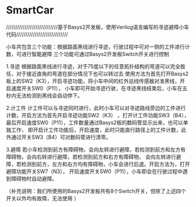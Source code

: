 # SmartCar
////////////////////////////基于Basys2开发板，使用Verilog语言编写的寻迹避障小车代码////////////////////////////

小车共包含三个功能：根据路面黑线进行寻迹，行驶过程中可对一侧的工件进行计数，可进行智能避障
三个功能可通过Basys2开发板Switch开关进行控制

1.寻迹
根据路面黑线进行寻迹，对于75度以下的任意拓扑结构的弯道可以完全胜任，对于接近直角的弯道在部分情况下也可以转过去
使用方法为首先打开Basys2板上的SW2（K3），开启寻迹功能，将小车中间的红外巡线传感器对准黑线，开启速度开关SW0（P11），
小车即可开始寻迹行驶，在寻迹黑线结束后，小车在五秒内无法检测到黑线会自动停下。

2.计工件
计工件可以与寻迹同时进行，此时小车可以对寻迹路线旁边的工件进行计数，开启方法为首先开启寻迹功能SW2（K3）
，打开计工件功能SW3（B4），最后开启速度SW0（P11），工件数量通过Basys2板的数码管显示出来，也可以单独工作，
即开启计工件功能后，开启速度，此时只能直行路径上的工件计数，此外通过开关SW3（B4）可对数码管进行清零。

3.避障
若小车检测到前方有障碍物，会向左转进行避障，若检测到前方和左方有障碍物，会向右转进行避障，若检测到前方和右方有障碍物，
会向左转进行避障，若检测到前方，左方和右方均有障碍物，小车会进行后退。开启方法为，打开避障功能开关SW7（N3），
开启速度开关SW0（P11），小车即会在行驶过程中遇到障碍物时自动避障。

（补充说明：我们所使用的Basys2开发板共有8个Switch开关，但除了上述四个开关以外均有故障，无法使用 ）
